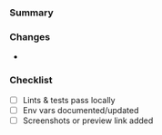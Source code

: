 ### Summary

### Changes
-

### Checklist
- [ ] Lints & tests pass locally
- [ ] Env vars documented/updated
- [ ] Screenshots or preview link added
